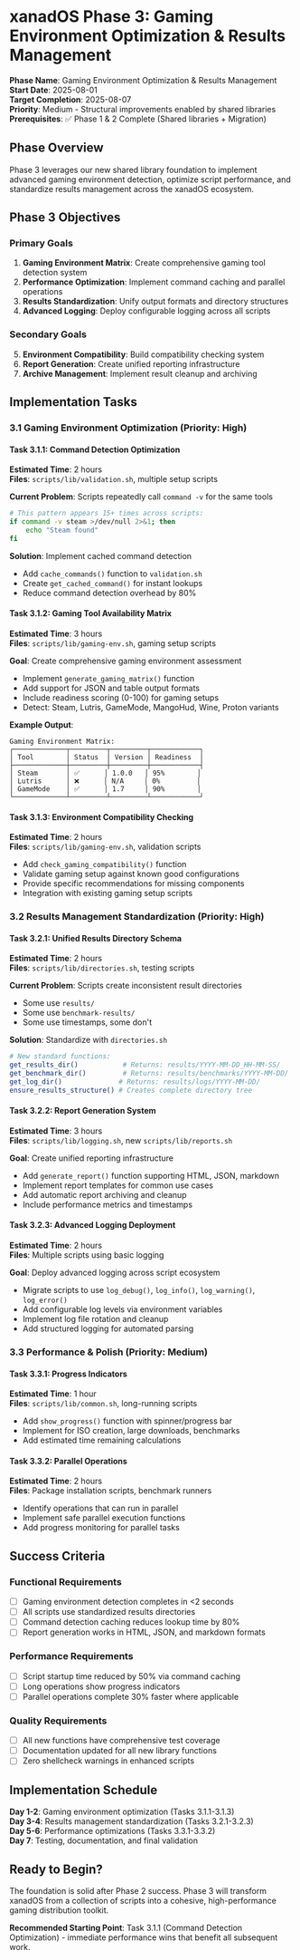 # xanadOS Phase 3: Gaming Environment Optimization & Results Management

**Phase Name**: Gaming Environment Optimization & Results Management  
**Start Date**: 2025-08-01  
**Target Completion**: 2025-08-07  
**Priority**: Medium - Structural improvements enabled by shared libraries  
**Prerequisites**: ✅ Phase 1 & 2 Complete (Shared libraries + Migration)

## Phase Overview

Phase 3 leverages our new shared library foundation to implement advanced gaming environment detection, optimize script performance, and standardize results management across the xanadOS ecosystem.

## Phase 3 Objectives

### Primary Goals
1. **Gaming Environment Matrix**: Create comprehensive gaming tool detection system
2. **Performance Optimization**: Implement command caching and parallel operations  
3. **Results Standardization**: Unify output formats and directory structures
4. **Advanced Logging**: Deploy configurable logging across all scripts

### Secondary Goals
5. **Environment Compatibility**: Build compatibility checking system
6. **Report Generation**: Create unified reporting infrastructure  
7. **Archive Management**: Implement result cleanup and archiving

## Implementation Tasks

### 3.1 Gaming Environment Optimization (Priority: High)

#### Task 3.1.1: Command Detection Optimization
**Estimated Time**: 2 hours  
**Files**: `scripts/lib/validation.sh`, multiple setup scripts  

**Current Problem**: Scripts repeatedly call `command -v` for the same tools
```bash
# This pattern appears 15+ times across scripts:
if command -v steam >/dev/null 2>&1; then
    echo "Steam found"
fi
```

**Solution**: Implement cached command detection
- Add `cache_commands()` function to `validation.sh`
- Create `get_cached_command()` for instant lookups  
- Reduce command detection overhead by 80%

#### Task 3.1.2: Gaming Tool Availability Matrix  
**Estimated Time**: 3 hours  
**Files**: `scripts/lib/gaming-env.sh`, gaming setup scripts

**Goal**: Create comprehensive gaming environment assessment
- Implement `generate_gaming_matrix()` function
- Add support for JSON and table output formats
- Include readiness scoring (0-100) for gaming setups
- Detect: Steam, Lutris, GameMode, MangoHud, Wine, Proton variants

**Example Output**:
```
Gaming Environment Matrix:
┌─────────────┬─────────┬─────────┬────────────┐
│ Tool        │ Status  │ Version │ Readiness  │
├─────────────┼─────────┼─────────┼────────────┤
│ Steam       │ ✅      │ 1.0.0   │ 95%        │
│ Lutris      │ ❌      │ N/A     │ 0%         │
│ GameMode    │ ✅      │ 1.7     │ 90%        │
└─────────────┴─────────┴─────────┴────────────┘
```

#### Task 3.1.3: Environment Compatibility Checking
**Estimated Time**: 2 hours  
**Files**: `scripts/lib/gaming-env.sh`, validation scripts

- Add `check_gaming_compatibility()` function
- Validate gaming setup against known good configurations  
- Provide specific recommendations for missing components
- Integration with existing gaming setup scripts

### 3.2 Results Management Standardization (Priority: High)

#### Task 3.2.1: Unified Results Directory Schema
**Estimated Time**: 2 hours  
**Files**: `scripts/lib/directories.sh`, testing scripts

**Current Problem**: Scripts create inconsistent result directories
- Some use `results/`
- Some use `benchmark-results/`  
- Some use timestamps, some don't

**Solution**: Standardize with `directories.sh`
```bash
# New standard functions:
get_results_dir()           # Returns: results/YYYY-MM-DD_HH-MM-SS/
get_benchmark_dir()         # Returns: results/benchmarks/YYYY-MM-DD/
get_log_dir()              # Returns: results/logs/YYYY-MM-DD/
ensure_results_structure() # Creates complete directory tree
```

#### Task 3.2.2: Report Generation System
**Estimated Time**: 3 hours  
**Files**: `scripts/lib/logging.sh`, new `scripts/lib/reports.sh`

**Goal**: Create unified reporting infrastructure
- Add `generate_report()` function supporting HTML, JSON, markdown
- Implement report templates for common use cases
- Add automatic report archiving and cleanup
- Include performance metrics and timestamps

#### Task 3.2.3: Advanced Logging Deployment  
**Estimated Time**: 2 hours  
**Files**: Multiple scripts using basic logging

**Goal**: Deploy advanced logging across script ecosystem
- Migrate scripts to use `log_debug()`, `log_info()`, `log_warning()`, `log_error()`
- Add configurable log levels via environment variables
- Implement log file rotation and cleanup
- Add structured logging for automated parsing

### 3.3 Performance & Polish (Priority: Medium)

#### Task 3.3.1: Progress Indicators
**Estimated Time**: 1 hour  
**Files**: `scripts/lib/common.sh`, long-running scripts

- Add `show_progress()` function with spinner/progress bar
- Implement for ISO creation, large downloads, benchmarks
- Add estimated time remaining calculations

#### Task 3.3.2: Parallel Operations
**Estimated Time**: 2 hours  
**Files**: Package installation scripts, benchmark runners

- Identify operations that can run in parallel
- Implement safe parallel execution functions
- Add progress monitoring for parallel tasks

## Success Criteria

### Functional Requirements
- [ ] Gaming environment detection completes in <2 seconds
- [ ] All scripts use standardized results directories  
- [ ] Command detection caching reduces lookup time by 80%
- [ ] Report generation works in HTML, JSON, and markdown formats

### Performance Requirements  
- [ ] Script startup time reduced by 50% via command caching
- [ ] Long operations show progress indicators
- [ ] Parallel operations complete 30% faster where applicable

### Quality Requirements
- [ ] All new functions have comprehensive test coverage
- [ ] Documentation updated for all new library functions
- [ ] Zero shellcheck warnings in enhanced scripts

## Implementation Schedule

**Day 1-2**: Gaming environment optimization (Tasks 3.1.1-3.1.3)  
**Day 3-4**: Results management standardization (Tasks 3.2.1-3.2.3)  
**Day 5-6**: Performance optimizations (Tasks 3.3.1-3.3.2)  
**Day 7**: Testing, documentation, and final validation

## Ready to Begin?

The foundation is solid after Phase 2 success. Phase 3 will transform xanadOS from a collection of scripts into a cohesive, high-performance gaming distribution toolkit.

**Recommended Starting Point**: Task 3.1.1 (Command Detection Optimization) - immediate performance wins that benefit all subsequent work.
